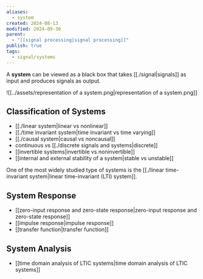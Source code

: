 ```yaml
---
aliases:
  - system
created: 2024-08-13
modified: 2024-09-30
parent:
  - "[[signal processing|signal processing]]"
publish: true
tags:
  - signal/systems
---
```

A **system** can be viewed as a black box that takes [[./signal|signals]] as input and produces signals as output.

![[../assets/representation of a system.png|representation of a system.png]]

## Classification of Systems
- [[./linear system|linear vs nonlinear]]
- [[./time invariant system|time invariant vs time varying]]
- [[./causal system|causal vs noncausal]]
- continuous vs [[./discrete signals and systems|discrete]]
- [[invertible systems|invertible vs noninvertible]]
- [[internal and external stability of a system|stable vs unstable]]

One of the most widely studied type of systems is the [[./linear time-invariant system|linear time-invariant (LTI) system]].

## System Response
- [[zero-input response and zero-state response|zero-input response and zero-state response]]
- [[impulse response|impulse response]]
- [[transfer function|transfer function]]

## System Analysis
- [[time domain analysis of LTIC systems|time domain analysis of LTIC systems]]